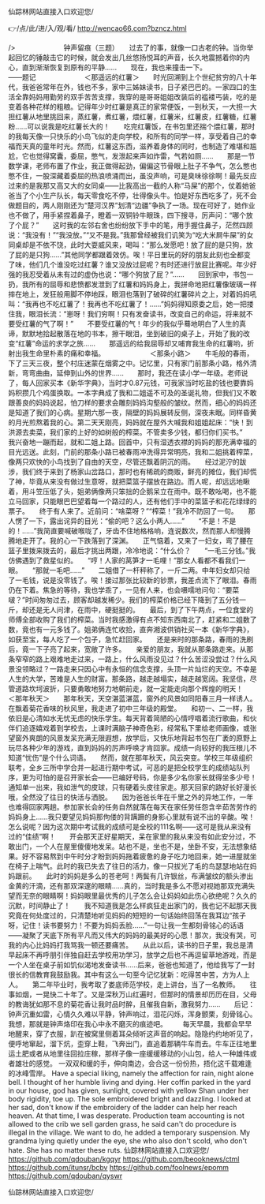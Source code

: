 
仙踪林网站直接入口欢迎您/




👉/点/此/进/入/观/看/ http://wencao66.com?bzncz.html




/>　　　　　　　钟声留痕（三题）　　过去了的事，就像一口古老的钟。当你举起回忆的锤敲击它的时候，就会发出几丝悠扬悦耳的声音，长久地震撼着你的内心，直到渐渐恢复到原有的平静……　　现在，我也来撞击一下。　　　　　　　　　　　　　　　　　——题记　　　　　　　＜那遥远的红薯＞　　时光回溯到上个世纪贫穷的八十年代，我爸爸常年在外，钱也不多，家中三姊妹读书，日子紧巴巴的。一家四口的生活全靠妈妈用勤劳的双手苦苦支撑，我穿的是哥哥姐姐改装后的褴褛丐装，吃的是变着各种花样的粗粮。记得年少时红薯是真正的家常便饭，一到秋天，一大担一大担红薯从地里挑回来，蒸红薯，煮红薯，煨红薯，红薯米，红薯皮，红薯糖，红薯粉……可以说我是吃红薯长大的！　　吃完红薯饭，在书包里还揣个煨红薯，那时的我每天像一只快乐的小鸟飞似的走向学校，和所有的同学一样，享受着自己的幸福而天真的童年时光。然而，红薯这东西，滋养着身体的同时，也制造了难堪和尴尬，它也觉得窝囊，委屈，憋气，发泄起来声如炸雷，气若如厕……　　那是一节数学课，老师布置了作业，我正做得起劲，偏偏这节骨眼上肚子不争气，怎么憋也憋不住，一股深藏着委屈的热浪喷涌而出，虽没声响，可是臭味徐徐啊！最先反应过来的是我那又高又大的女同桌——比我高出一截的人称“马屎”的那个，仗着她爸爸当了个小生产队长，每天零食吃不停，壮得像头牛。怕是好东西吃多了，死不会做题目的，两人刚刚还为“楚河汉界”划清“边疆”争执了一场。现在可好了，她作业也不做了，用手紧捏着鼻子，瞪着一双铜铃牛眼珠，四下搜寻，厉声问：“哪个放了个屁？”　　这时我的左邻右舍也纷纷放下手中的笔，用手握住鼻子，茫然四顾说：“我没有！”“我没放。”“又不是我。”我那曾经被我们讥笑为“吃大米屙牛屎”的女同桌却是不依不饶，此时大耍威风来，喝叫：“那么发愿吧！放了屁的是只狗，放了屁的是只狗……”其他同学都跟着效仿。唉！平日里玩的好的朋友此刻也全都变了味，他们几个谁没吃过红薯？谁又没放过屁呢？有时还进行放屁比赛呢。年少好强的我忍受着从未有过的虚伪也说：“哪个狗放了屁？”……　　回到家中，书包一扔，我所有的屈辱和悲愤都发泄到了红薯和妈妈身上，我拼命地把红薯像玻璃一样摔在地上，发狂般用脚不停地踩，眼泪也落到了破碎的红薯碎片之上，对着妈妈吼叫：“我再也不吃红薯了！我再也不吃红薯了！……”妈妈得知原委之后，她一把搂住我，眼泪长流：“崽呀！我们穷啊！只有发奋读书，改变自己的命运，将来就不要受红薯的气了啊！”　　不要受红薯的气！年少的我似乎蓦地明白了人生的真谛，默默地拾起散落在地的书本，擦干眼泪，坐到破旧的桌子上，开始了我的改变“红薯”命运的求学之旅……　　那遥远的给我屈辱却又哺育我生命的红薯哟，折射出我生命里朴素的痛和幸福。　　　　　　　＜那条小路＞　　牛毛般的春雨，下了三天三夜，整个村庄迷蒙在烟雾之中。记忆里，只有家门前那条小路，格外清新，弯弯曲曲，延伸到山外的世界……　　那时，我还在读小学一年级。老师说了，每人回家买本《新华字典》，当时才0.87元钱，可我家当时吃盐的钱也要靠妈妈积攒几个鸡蛋换取。一本字典成了我和二姐遥不可及的圣诞礼物，但我们又不敢跟善良的妈妈说起，怕刀样的要求会雕刻妈妈沟壑般的皱纹。然而，细心的妈妈还是知道了我们的心病。星期六那一夜，隔壁的妈妈展转反侧，深夜未眠。同样昏黄的月光煎熬着我的心。第二天天刚亮，妈妈就在屋外大喊我和姐姐起床：“快！到洪源去卖菜，我们家的上好的如树般的榨菜。不管卖多少钱，都归你们买书。”　　我兴奋地一蹦而起，就和二姐上路。回首中，只有湿透衣襟的妈妈的那充满幸福的目光远送。此刻，门前的那条小路已被春雨冲洗得异常明亮，我和二姐挑着榨菜，像两只欢快的小鸟找到了自由的天空，尽管还飘着阴沉的雨。　　经过泥泞的跋涉，我们终于来到了杨家山岔路口，那时也有稀疏的商贩，鲜亮的摊位，我们却慌了神，毕竟从来没有做过生意呀，就把菜篮子摆放在路边。而人呢，却远远地瞅着，用斗笠压低了头，姐弟俩像两只笨拙的企鹅呆立在雨中。既不敢吆喝，也不能立马回家，只能眼巴巴望着每一个路过的人，还有他们手中的菜篮子和花花绿绿的票子。　　终于有人来了。近前问：“啥菜呀？”“榨菜！”我冷不防回了一句。　　那人愣了一下，露出诧异的目光：“偷的吧？这么小两人……”　　“不是！不是的！……”我简直要喊破喉咙了，牙齿不住地格格响，连说数次，然而那人却慢腾腾地走开了。我的心一下跌落到了深渊。　　正气恼着，又来了一妇女，弯了腰在篮子里拨来拨去的，最后才挑出两跟，冷冷地说：“什么价？　　“一毛三分钱。”我仿佛遇到了救星似的。　　“哼！人家的莴笋才一毛哩！”那女人看都不看我们一眼。　　“那就一毛吧……”　　二姐借了一杆秤称了，一斤二两。中年妇女却只给了一毛钱，说是没零钱了。唉！接过那张比较新的钞票，我差点流下了眼泪。春雨仍在下着。焦急的等待，我也学乖了，一见有人来，也会嗫嚅地问句：“要菜啵？”时间匆匆过去，顾客却越发稀少。我们的榨菜价格已经下降到了五分钱一斤，却还是无人问津，在雨中，硬挺挺的。　　最后，到了下午两点，一位食堂的师傅全部收购了我们的榨菜。当时我感激得有点不知东西南北了，赶紧和二姐数了数，竟也有一元多钱了。姐弟俩连忙收拾，直奔湘波供销社买一本《新华字典》，如获至宝，每人吃了一个包子，急忙赶回家。　　还是来时的那条路，春雨的洗刷后，竟一下子亮了起来，宽敞了许多。　　亲爱的朋友，我就从那条路走来。从那条窄窄的路上艰难地走过来，一路上，什么风雨没见过？什么苦涩没尝过？什么风景没领略过？一路走来只因心中有永恒的信念支撑，头顶一片灿烂的天空。不幸是人生的大学，苦难是人生的财富。那条路，越走越塌实，越走越宽阔。我坚信，尽管道路坎坷波折，只要勇敢地努力地朝前走，就一定能走向那个辉煌的明天！　　　　　　　　＜那年秋天＞　　那年秋天，天空湛蓝湛蓝，窗外的风景如同阳春三月一样诱人。在飘着菊花香味的秋风里，我走进了初中三年级的殿堂。　　和初一、二一样，我依旧是心清如水无忧无虑的快乐学生。每天背着简陋的心情哼唱着流行歌曲，和伙伴们追逐嬉戏着到学校去，上课时满脑子神奇色彩，经常私下里给老师画像，或张望窗外爽朗的风景发呆充满无限遐想，放学后，又快乐地背起书包在广袤的原野上玩尽各种少年的游戏，直到妈妈的厉声呼唤才肯回家。成绩一向较好的我压根儿不知道“忧伤”是个什么词语。　　然而，就在那年秋天，风云突变。学校三年级组织联考，全乡三所中学合并一起进行期中考试，可恶的是把全校学生的成绩站队列序，更为可怕的是召开家长会——已编好号码，你是多少名你家长就得坐多少号！通知单一出来，我如泄气的皮球，只有硬着头皮往家走。那天回家的路好长好漫长哦，全然没了往日的快活与洒脱。　　因为爸爸长年在千里之外的异地工作，一年也难得回家两趟。参加家长会的任务自然就落在每天在家任劳任怨含辛茹苦劳作的妈妈身上……我只要望见妈妈那佝偻的背蹒跚的身影心里就有说不出的辛酸。唉！怎么说呢？因为这次期中考试我的成绩可是全校的111名啊——这可是我从来没有过的“佳绩”啊！　　开会那天正好星期天，呆在家里的我从来没有如此安分过，不敢出门，一个人在屋里傻傻地发呆。站也不是，坐也不是，坐卧不安，无法想象结果。好不容易熬到中午时分才盼到妈妈拖着疲惫的身子吃力地回来，她一进屋就坐在椅子上喘气。此时的我已失去了往日的活力，像一只拔光了毛的鸟瑟瑟地站在妈妈跟前。　　此时的妈妈是多么的苍老呵！两鬓有几许银丝，布满皱纹的额头渗出金黄的汗滴，还有那双深邃的眼睛……真的，当时我是多么不愿对视她那双充满失望而无奈的眼睛啊！妈妈眼里最优秀的儿子怎么会让妈妈如此伤心欲绝呢？久久的沉默，时间静止了！　　我不知道我是怎么样疯狂走出家门的，我也记不起那天我究竟在何处度过的，只清楚地听见妈妈的短短的一句话始终回荡在我耳边“孩子呀，记住！读书要努力！不要为妈妈丢脸……”一句让我一生都刻骨铭心的话语——凝聚了天底下所有平凡而又伟大的妈妈的最美好的心愿！那次，我没有哭，可我的内心比妈妈打我骂我一顿还要痛苦。　　从此以后，读书的日子里，我总是清早起床不再呼朋引伴独自赶去学校用功学习，放学之后也不再逗留草地游戏，而是一个人坐在桌子前如饥似渴地发奋读书……后来，爸爸也知道了，他给我写了一封很长的信教育我鼓励我。其中有这么一句至今记忆犹新：吃得苦中苦，方为人上人。　　第二年毕业时，我考取了娄底师范学校，走上讲台，当了一名教师。　　往事如烟，一晃快二十年了。又是深秋万山红遍时，但那时的情景却历历在目，父母的教诲犹如那不息的菊花香让我时品时醉，且催我自新，激我努力……　　后记：钟声沉重如雷，心情久久难以平静，钟声响过，泪花闪烁，浑身颤栗，刻骨铭心。我想，那就是钟声烙印在我心中永不磨灭的痕迹吧。
　　每天早晨，我都会早早地醒来，穿了衣服，趴在被窝里侧着耳朵倾听这声音的响起。隐隐约约地听见了，便呼地窜起，溜下炕，歪穿上鞋，飞奔出门，直追着那辆牛车而去。牛车正往地里运土肥或者从地里往回拉庄稼，那样子像一座缓缓移动的小山包，给人一种雄伟或者雄壮的感觉。
一双双和缓的手，伸向南边，会合这一份份热，捂化这千载难逢的冰峰雪岸。
Have a special liking, namely the affection for rain, night alone bell.
I thought of her humble living and dying.
Her coffin parked in the yard in our house, god has given, sunlight, covered with yellow Shan under her body rigidity, toe up.
The sole embroidered bright and dazzling.
I looked at her sad, don't know if the embroidery of the ladder can help her reach heaven.
At that time, I was desperate.
Production team accounting is not allowed to the crib we sell garden grass, he said can't do procedure is illegal in the village.
We want to do, he added a temporary suspension.
My grandma lying quietly under the eye, she who also don't scold, who don't hate.
She has no matter these ruts.
仙踪林网站直接入口欢迎您/ https://github.com/qdouban/kgqyr
https://github.com/beooknews/ctml
https://github.com/itunsr/bcbv
https://github.com/foolnews/epomm
https://github.com/qdouban/qyswr





仙踪林网站直接入口欢迎您/
